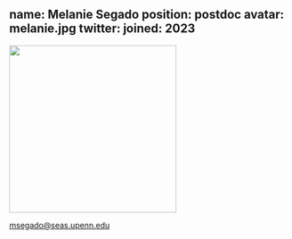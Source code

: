 name: Melanie Segado
position: postdoc
avatar: melanie.jpg
twitter: 
joined: 2023
---

<img width="300" src="{{site.baseurl}}/images/people/{{page.avatar}}" data-action="zoom">

msegado@seas.upenn.edu